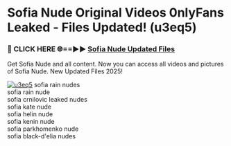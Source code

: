 # Sofia Nude Original Videos 0nlyFans Leaked - Files Updated! (u3eq5)

<h3>🔴 CLICK HERE 🌐==►► <a href="https://tinyurl.com/4mcuefdz" rel="nofollow">Sofia Nude Updated Files</a></h3>

Get Sofia Nude and all content. Now you can access all videos and pictures of Sofia Nude. New Updated Files 2025!

[![u3eq5](https://i.imgur.com/StAQSOY.gif)](https://tinyurl.com/4mcuefdz)
sofia rain nudes<br>
sofia rain nude<br>
sofia crnilovic leaked nudes<br>
sofia kate nude<br>
sofia helin nude<br>
sofia kenin nude<br>
sofia parkhomenko nude<br>
sofia black-d'elia nudes